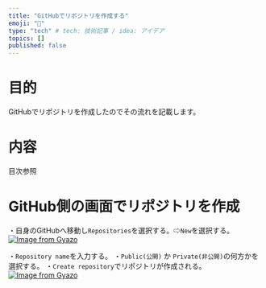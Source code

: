 ```yaml
---
title: "GitHubでリポジトリを作成する"
emoji: "🐙"
type: "tech" # tech: 技術記事 / idea: アイデア
topics: []
published: false
---
```

# 目的
GitHubでリポジトリを作成したのでその流れを記載します。

# 内容
目次参照

# GitHub側の画面でリポジトリを作成
・自身のGitHubへ移動し`Repositories`を選択する。⇨`New`を選択する。
[![Image from Gyazo](https://i.gyazo.com/37cfd90c78fb39515b8b0a4c82551cd6.png)](https://gyazo.com/37cfd90c78fb39515b8b0a4c82551cd6)

・`Repository name`を入力する。
・`Public(公開)` か `Private(非公開)`の何方かを選択する。
・`Create repository`でリポジトリが作成される。
[![Image from Gyazo](https://i.gyazo.com/4e46db3e50b19bf7554582054d6ade00.png)](https://gyazo.com/4e46db3e50b19bf7554582054d6ade00)